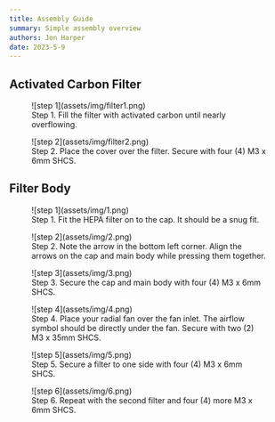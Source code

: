 ```yaml
---
title: Assembly Guide
summary: Simple assembly overview
authors: Jon Harper
date: 2023-5-9
---
```


## Activated Carbon Filter

<figure markdown>
![step 1](assets/img/filter1.png)
<figcaption markdown>
Step 1. Fill the filter with activated carbon until nearly overflowing.
</figcaption>
</figure>

<figure markdown>
![step 2](assets/img/filter2.png)
<figcaption markdown>
Step 2. Place the cover over the filter. Secure with four (4) M3 x 6mm SHCS.
</figcaption>
</figure>

## Filter Body

<figure markdown>
![step 1](assets/img/1.png)
<figcaption markdown>
Step 1. Fit the HEPA filter on to the cap. It should be a snug fit.
</figcaption>
</figure>

<figure markdown>
![step 2](assets/img/2.png)
<figcaption markdown>
Step 2. Note the arrow in the bottom left corner. Align the arrows on the cap and main body while pressing them together. 
</figcaption>
</figure>

<figure markdown>
![step 3](assets/img/3.png)
<figcaption markdown>
Step 3. Secure the cap and main body with four (4) M3 x 6mm SHCS.
</figcaption>
</figure>


<figure markdown>
![step 4](assets/img/4.png)
<figcaption markdown>
Step 4. Place your radial fan over the fan inlet. The airflow symbol should be directly under the fan. Secure with two (2) M3 x 35mm SHCS.
</figcaption>
</figure>

<figure markdown>
![step 5](assets/img/5.png)
<figcaption markdown>
Step 5. Secure a filter to one side with four (4) M3 x 6mm SHCS.
</figcaption>
</figure>

<figure markdown>
![step 6](assets/img/6.png)
<figcaption markdown>
Step 6. Repeat with the second filter and four (4) more M3 x 6mm SHCS.
</figcaption>
</figure>
